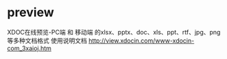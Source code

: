 # preview
XDOC在线预览-PC端 和 移动端 的xlsx、pptx、doc、xls、ppt、rtf、jpg、png等多种文档格式 使用说明文档 http://view.xdocin.com/www-xdocin-com_3xaioj.htm
